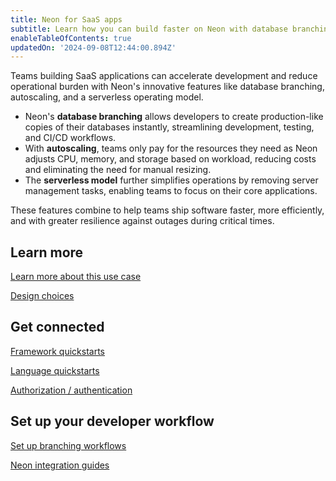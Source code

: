 ```yaml
---
title: Neon for SaaS apps
subtitle: Learn how you can build faster on Neon with database branching, autoscaling, and the serverless operating model
enableTableOfContents: true
updatedOn: '2024-09-08T12:44:00.894Z'
---
```


Teams building SaaS applications can accelerate development and reduce operational burden with Neon's innovative features like database branching, autoscaling, and a serverless operating model. 

- Neon's **database branching** allows developers to create production-like copies of their databases instantly, streamlining development, testing, and CI/CD workflows. 
- With **autoscaling**, teams only pay for the resources they need as Neon adjusts CPU, memory, and storage based on workload, reducing costs and eliminating the need for manual resizing. 
- The **serverless model** further simplifies operations by removing server management tasks, enabling teams to focus on their core applications. 

These features combine to help teams ship software faster, more efficiently, and with greater resilience against outages during critical times.

## Learn more

<DetailIconCards>

<a href="/docs/use-cases/about-postgres-for-saas" description="Learn more about how you can build SaaS applications faster on Neon" icon="gui">Learn more about this use case</a>

<a href="/docs/use-cases/tbd" description="Learn about design choices when building your SaaS app with Neon" icon="database">Design choices</a>

</DetailIconCards>

## Get connected

<DetailIconCards>

<a href="/docs/get-started-with-neon/frameworks" description="Get started with our Framework Quickstarts" icon="chart-bar">Framework quickstarts</a>

<a href="/docs/get-started-with-neon/languages" description="Get started with our Language Quickstarts" icon="chart-bar">Language quickstarts</a>

<a href="/docs/use-cases/tbd" description="Learn about on Neon" icon="openai">Authorization / authentication</a>

</DetailIconCards>

## Set up your developer workflow

<DetailIconCards>

<a href="https://neon.tech/flow" description="Learn how to setup your database branching workflows on Neon" icon="filter">Set up branching workflows</a>

<a href="https://neon.tech/docs/guides/integrations" description="Learn how to integrate Neon with various platforms and services" icon="filter">Neon integration guides</a>

</DetailIconCards>